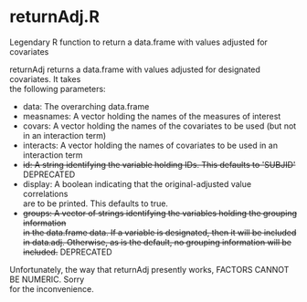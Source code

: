# returnAdj.R
Legendary R function to return a data.frame with values adjusted for covariates

returnAdj returns a data.frame with values adjusted for designated covariates. It takes                                                                               
the following parameters:                                                         
- data: The overarching data.frame                                                
- measnames: A vector holding the names of the measures of interest               
- covars: A vector holding the names of the covariates to be used (but not in an interaction term)                                                                    
- interacts: A vector holding the names of covariates to be used in an interaction term                                                                               
- ~~id: A string identifying the variable holding IDs. This defaults to 'SUBJID'~~ DEPRECATED   
- display: A boolean indicating that the original-adjusted value correlations     
      are to be printed. This defaults to true.                                   
- ~~groups: A vector of strings identifying the variables holding the grouping information                                                                              
       in the data.frame data. If a variable is designated, then it will be included                                                                                   
       in data.adj. Otherwise, as is the default, no grouping information will be  
       included.~~ DEPRECATED                                                                 
                                                                                  
                                                                                  
 Unfortunately, the way that returnAdj presently works, FACTORS CANNOT BE NUMERIC. Sorry                                                                               
 for the inconvenience.              
